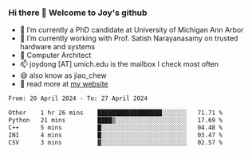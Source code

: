 ### Hi there 👋 Welcome to Joy's github

- 🔭 I’m currently a PhD candidate at University of Michigan Ann Arbor
- 🌱 I’m currently working with Prof. Satish Narayanasamy on trusted hardware and systems
- 👯 Computer Architect
- 📫 joydong [AT] umich.edu is the mailbox I check most often
- 😄 also know as jiao_chew
- 💬 read more at [my website](https://joydddd.github.io/)
<!--START_SECTION:waka-->

```txt
From: 20 April 2024 - To: 27 April 2024

Other    1 hr 26 mins    ██████████████████░░░░░░░   71.71 %
Python   21 mins         ████▒░░░░░░░░░░░░░░░░░░░░   17.69 %
C++      5 mins          █░░░░░░░░░░░░░░░░░░░░░░░░   04.48 %
INI      4 mins          █░░░░░░░░░░░░░░░░░░░░░░░░   03.47 %
CSV      3 mins          ▓░░░░░░░░░░░░░░░░░░░░░░░░   02.57 %
```

<!--END_SECTION:waka-->
